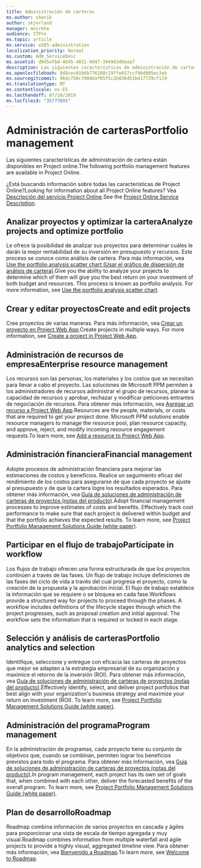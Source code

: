 ```yaml
---
title: Administración de carteras
ms.author: sharik
author: skjerland
manager: mnirkhe
audience: ITPro
ms.topic: article
ms.service: o365-administration
localization_priority: Normal
ms.custom: Adm_ServiceDesc
ms.assetid: d9d5afbd-4045-4821-9d47-3949d3dbbaa7
description: Las siguientes características de administración de cartera están disponibles en Project online.
ms.openlocfilehash: 8d8cec01b6b776108c19ffe057ccf96d065ec3eb
ms.sourcegitcommit: 96dc758c790ddaf05f5c2b836451b417729cf119
ms.translationtype: MT
ms.contentlocale: es-ES
ms.lasthandoff: 07/18/2019
ms.locfileid: "35777691"
---
```

# <a name="portfolio-management"></a><span data-ttu-id="d9726-103">Administración de carteras</span><span class="sxs-lookup"><span data-stu-id="d9726-103">Portfolio management</span></span>

<span data-ttu-id="d9726-104">Las siguientes características de administración de cartera están disponibles en Project online.</span><span class="sxs-lookup"><span data-stu-id="d9726-104">The following portfolio management features are available in Project Online.</span></span>
  
<span data-ttu-id="d9726-105">¿Está buscando información sobre todas las características de Project Online?</span><span class="sxs-lookup"><span data-stu-id="d9726-105">Looking for information about all Project Online features?</span></span> <span data-ttu-id="d9726-106">Vea [Descripción del servicio Project Online](project-online-service-description.md).</span><span class="sxs-lookup"><span data-stu-id="d9726-106">See the [Project Online Service Description](project-online-service-description.md).</span></span>
  
## <a name="analyze-projects-and-optimize-portfolio"></a><span data-ttu-id="d9726-107">Analizar proyectos y optimizar la cartera</span><span class="sxs-lookup"><span data-stu-id="d9726-107">Analyze projects and optimize portfolio</span></span>
<span data-ttu-id="d9726-108"><a name="bkmk_AnalyzeProjects"> </a></span><span class="sxs-lookup"><span data-stu-id="d9726-108"></span></span>

<span data-ttu-id="d9726-p102">Le ofrece la posibilidad de analizar sus proyectos para determinar cuáles le darán la mejor rentabilidad de su inversión en presupuesto y recursos. Este proceso se conoce como análisis de cartera. Para más información, vea [Use the portfolio analysis scatter chart (Usar el gráfico de dispersión de análisis de cartera)](http://go.microsoft.com/fwlink/?LinkID=823665&amp;clcid=0x409).</span><span class="sxs-lookup"><span data-stu-id="d9726-p102">Give you the ability to analyze your projects to determine which of them will give you the best return on your investment of both budget and resources. This process is known as portfolio analysis. For more information, see [Use the portfolio analysis scatter chart](http://go.microsoft.com/fwlink/?LinkID=823665&amp;clcid=0x409).</span></span>
  
## <a name="create-and-edit-projects"></a><span data-ttu-id="d9726-112">Crear y editar proyectos</span><span class="sxs-lookup"><span data-stu-id="d9726-112">Create and edit projects</span></span>
<span data-ttu-id="d9726-113"><a name="bkmk_CreateAndEditProjects"> </a></span><span class="sxs-lookup"><span data-stu-id="d9726-113"></span></span>

<span data-ttu-id="d9726-p103">Cree proyectos de varias maneras. Para más información, vea [Crear un proyecto en Project Web App](http://go.microsoft.com/fwlink/?LinkID=746895&amp;clcid=0x409).</span><span class="sxs-lookup"><span data-stu-id="d9726-p103">Create projects in multiple ways. For more information, see [Create a project in Project Web App](http://go.microsoft.com/fwlink/?LinkID=746895&amp;clcid=0x409).</span></span>
  
## <a name="enterprise-resource-management"></a><span data-ttu-id="d9726-116">Administración de recursos de empresa</span><span class="sxs-lookup"><span data-stu-id="d9726-116">Enterprise resource management</span></span>
<span data-ttu-id="d9726-117"><a name="bkmk_ResourceManagement"> </a></span><span class="sxs-lookup"><span data-stu-id="d9726-117"></span></span>

<span data-ttu-id="d9726-p104">Los recursos son las personas, los materiales y los costos que se necesitan para llevar a cabo el proyecto. Las soluciones de Microsoft PPM permiten a los administradores de recursos administrar el grupo de recursos, planear la capacidad de recursos y aprobar, rechazar y modificar peticiones entrantes de negociación de recursos. Para obtener más información, vea [Agregar un recurso a Project Web App](https://go.microsoft.com/fwlink/p/?LinkId=271320).</span><span class="sxs-lookup"><span data-stu-id="d9726-p104">Resources are the people, materials, or costs that are required to get your project done. Microsoft PPM solutions enable resource managers to manage the resource pool, plan resource capacity, and approve, reject, and modify incoming resource engagement requests.To learn more, see [Add a resource to Project Web App](https://go.microsoft.com/fwlink/p/?LinkId=271320).</span></span>
  
## <a name="financial-management"></a><span data-ttu-id="d9726-120">Administración financiera</span><span class="sxs-lookup"><span data-stu-id="d9726-120">Financial management</span></span>
<span data-ttu-id="d9726-121"><a name="bkmk_FinancialManagement"> </a></span><span class="sxs-lookup"><span data-stu-id="d9726-121"></span></span>

<span data-ttu-id="d9726-p105">Adopte procesos de administración financiera para mejorar las estimaciones de costos y beneficios. Realice un seguimiento eficaz del rendimiento de los costos para asegurarse de que cada proyecto se ajuste al presupuesto y de que la cartera logre los resultados esperados. Para obtener más información, vea [Guía de soluciones de administración de carteras de proyectos (notas del producto)](https://go.microsoft.com/fwlink/p/?LinkId=402633).</span><span class="sxs-lookup"><span data-stu-id="d9726-p105">Adopt financial management processes to improve estimates of costs and benefits. Effectively track cost performance to make sure that each project is delivered within budget and that the portfolio achieves the expected results. To learn more, see [Project Portfolio Management Solutions Guide (white paper)](https://go.microsoft.com/fwlink/p/?LinkId=402633).</span></span>
  
## <a name="participate-in-workflow"></a><span data-ttu-id="d9726-125">Participar en el flujo de trabajo</span><span class="sxs-lookup"><span data-stu-id="d9726-125">Participate in workflow</span></span>
<span data-ttu-id="d9726-126"><a name="bkmk_ParticipateInWorkflow"> </a></span><span class="sxs-lookup"><span data-stu-id="d9726-126"></span></span>

<span data-ttu-id="d9726-p106">Los flujos de trabajo ofrecen una forma estructurada de que los proyectos continúen a través de las fases. Un flujo de trabajo incluye definiciones de las fases del ciclo de vida a través del cual progresa el proyecto, como la creación de la propuesta y la aprobación inicial. El flujo de trabajo establece la información que se requiere o se bloquea en cada fase.</span><span class="sxs-lookup"><span data-stu-id="d9726-p106">Workflows provide a structured way for projects to proceed through the phases. A workflow includes definitions of the lifecycle stages through which the project progresses, such as proposal creation and initial approval. The workflow sets the information that is required or locked in each stage.</span></span>
  
## <a name="portfolio-analytics-and-selection"></a><span data-ttu-id="d9726-130">Selección y análisis de carteras</span><span class="sxs-lookup"><span data-stu-id="d9726-130">Portfolio analytics and selection</span></span>
<span data-ttu-id="d9726-131"><a name="bkmk_PortfolioAnalyticsandSelection"> </a></span><span class="sxs-lookup"><span data-stu-id="d9726-131"></span></span>

<span data-ttu-id="d9726-p107">Identifique, seleccione y entregue con eficacia las carteras de proyectos que mejor se adapten a la estrategia empresarial de su organización y maximice el retorno de la inversión (ROI). Para obtener más información, vea [Guía de soluciones de administración de carteras de proyectos (notas del producto)](https://go.microsoft.com/fwlink/p/?LinkId=402633).</span><span class="sxs-lookup"><span data-stu-id="d9726-p107">Effectively identify, select, and deliver project portfolios that best align with your organization's business strategy and maximize your return on investment (ROI). To learn more, see [Project Portfolio Management Solutions Guide (white paper)](https://go.microsoft.com/fwlink/p/?LinkId=402633).</span></span>
  
## <a name="program-management"></a><span data-ttu-id="d9726-134">Administración del programa</span><span class="sxs-lookup"><span data-stu-id="d9726-134">Program management</span></span>
<span data-ttu-id="d9726-135"><a name="bkmk_ProgramManagement"> </a></span><span class="sxs-lookup"><span data-stu-id="d9726-135"></span></span>

<span data-ttu-id="d9726-p108">En la administración de programas, cada proyecto tiene su conjunto de objetivos que, cuando se combinan, permiten lograr los beneficios previstos para todo el programa. Para obtener más información, vea [Guía de soluciones de administración de carteras de proyectos (notas del producto)](https://go.microsoft.com/fwlink/p/?LinkId=402633).</span><span class="sxs-lookup"><span data-stu-id="d9726-p108">In program management, each project has its own set of goals that, when combined with each other, deliver the forecasted benefits of the overall program. To learn more, see [Project Portfolio Management Solutions Guide (white paper)](https://go.microsoft.com/fwlink/p/?LinkId=402633).</span></span>
  
## <a name="roadmap"></a><span data-ttu-id="d9726-138">Plan de desarrollo</span><span class="sxs-lookup"><span data-stu-id="d9726-138">Roadmap</span></span>
<span data-ttu-id="d9726-139">Roadmap combina información de varios proyectos en cascada y ágiles para proporcionar una vista de escala de tiempo agregada y muy visual.</span><span class="sxs-lookup"><span data-stu-id="d9726-139">Roadmap combines information from multiple waterfall and agile projects to provide a highly visual, aggregated timeline view.</span></span> <span data-ttu-id="d9726-140">Para obtener más información, vea [Bienvenido a Roadmap](https://support.office.com/article/video-welcome-to-roadmap-57764149-51b8-468f-a50d-9ea6a4fd835a).</span><span class="sxs-lookup"><span data-stu-id="d9726-140">To learn more, see [Welcome to Roadmap](https://support.office.com/article/video-welcome-to-roadmap-57764149-51b8-468f-a50d-9ea6a4fd835a).</span></span>

